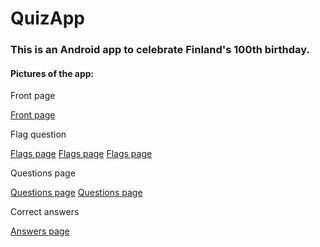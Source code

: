 # QuizApp

### This is an Android app to celebrate Finland's 100th birthday. 

#### Pictures of the app:

Front page

[Front page](doc/front)

Flag question

[Flags page](doc/flags1)
[Flags page](doc/flags2)
[Flags page](doc/flags3)

Questions page

[Questions page](doc/questions1)
[Questions page](doc/questions2)

Correct answers

[Answers page](doc/answers)